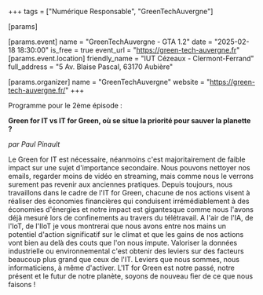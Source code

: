 +++
tags = ["Numérique Responsable", "GreenTechAuvergne"]

[params]

[params.event]
name = "GreenTechAuvergne - GTA 1.2"
date = "2025-02-18 18:30:00"
is_free = true
event_url = "https://green-tech-auvergne.fr"
[params.event.location]
friendly_name = "IUT Cézeaux - Clermont-Ferrand"
full_address = "5 Av. Blaise Pascal, 63170 Aubière"

[params.organizer]
name = "GreenTechAuvergne"
website = "https://green-tech-auvergne.fr/"
+++

Programme pour le 2ème épisode :

**Green for IT vs IT for Green, où se situe la priorité pour sauver la planette ?**

*par Paul Pinault*

Le Green for IT est nécessaire, néanmoins c'est majoritairement de faible impact sur une sujet d'importance secondaire. Nous pouvons nettoyer nos emails, regarder moins de vidéo en streaming, mais comme nous le verrons surement pas revenir aux anciennes pratiques. Depuis toujours, nous travaillons dans le cadre de l'IT for Green, chacune de nos actions visent à réaliser des économies financières qui conduisent irrémédiablement à des économies d'énergies et notre impact est gigantesque comme nous l'avons déjà mesuré lors de confinements au travers du télétravail. A l'air de l'IA, de l'IoT, de l'IIoT je vous montrerai que nous avons entre nos mains un potentiel d'action significatif sur le climat et que les gains de nos actions vont bien au delà des couts que l'on nous impute. Valoriser la données industrielle ou environnemental c'est obtenir des leviers sur des facteurs beaucoup plus grand que ceux de l'IT. Leviers que nous sommes, nous informaticiens, à même d'activer. L'IT for Green est notre passé, notre présent et le futur de notre planète, soyons de nouveau fier de ce que nous faisons !
